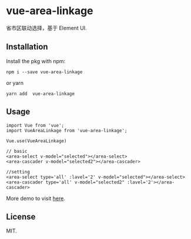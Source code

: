 # vue-area-linkage
省市区联动选择，基于 Element UI.

## Installation
Install the pkg with npm:
```
npm i --save vue-area-linkage
```
or yarn
```
yarn add  vue-area-linkage
```

## Usage
```
import Vue from 'vue';
import VueAreaLinkage from 'vue-area-linkage';

Vue.use(VueAreaLinkage)
```

```
// basic
<area-select v-model="selected"></area-select>
<area-cascader v-model="selected2"></area-cascader>

//setting
<area-select type='all' :lavel='2' v-model="selected"></area-select>
<area-cascader type='all' v-model="selected2" :lavel='2'></area-cascader>
```

More demo to visit [here](https://dwqs.github.io/vue-area-linkage/).

## License
MIT.